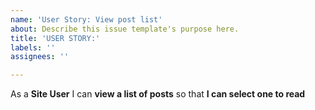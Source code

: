 ```yaml
---
name: 'User Story: View post list'
about: Describe this issue template's purpose here.
title: 'USER STORY:'
labels: ''
assignees: ''

---
```


As a **Site User** I can **view a list of posts** so that **I can select one to read**
